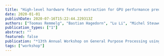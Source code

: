 ```yaml
---
title: "High-level hardware feature extraction for GPU performance prediction of stencils"
date: 2020-01-01
publishDate: 2020-07-16T15:22:44.229313Z
authors: ["Toomas Remmelg", "Bastian Hagedorn", "Lu Li", "Michel Steuwer", "Sergei Gorlatch", "Christophe Dubach"]
publication_types: ["1"]
abstract: ""
featured: false
publication: "*13th Annual Workshop on General Purpose Processing using Graphics Processing Unit (<span style=\"font-weight:bold\">GPGPU@PPoPP</span>)*"
tags: ["workshop"]
---
```


